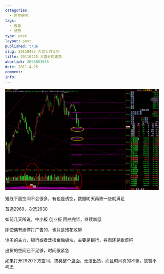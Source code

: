 ```yaml
---
categories:
  - 时空研究
tags:
  - 股票
  - 证券
type: post
layout: post
published: true
slug: 20110425 大盘分时走势
title: 20110425 大盘分时走势
abbrlink: 2695053958
date: 2011-4-25
comment:
info:
---
```

![20110425-0](/images/20110425-0.gif)

短线下面空间不会很多，有也是诱空，数据明天再跌一些就满足

首选2960，次选2930

如前几天所说，中小板 创业板 回抽完毕，继续新低

即使偶有涨停打广告的，也只是残花败柳

诱多的主力，银行或者泛指金融板块，主要是银行，券商还是歇菜吧

出货的空间还不足够，时间很紧急

如果打开2920下方空间，搞臭整个盘面，无法出货，而且时间真的不够，故暂不考虑

